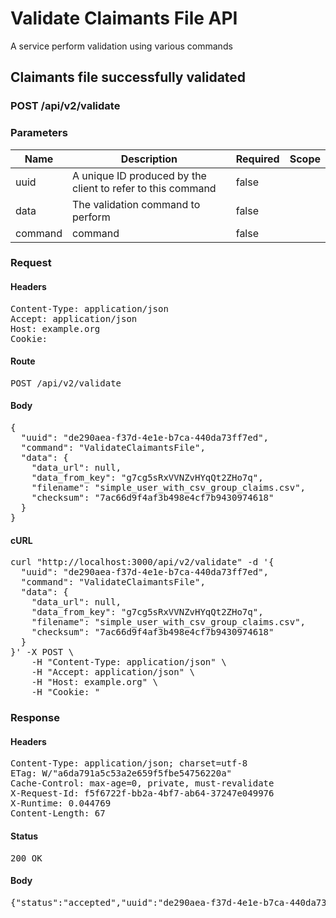# Validate Claimants File API

A service perform validation using various commands

## Claimants file successfully validated

### POST /api/v2/validate

### Parameters

| Name | Description | Required | Scope |
|------|-------------|----------|-------|
| uuid | A unique ID produced by the client to refer to this command | false |  |
| data | The validation command to perform | false |  |
| command |  command | false |  |

### Request

#### Headers

<pre>Content-Type: application/json
Accept: application/json
Host: example.org
Cookie: </pre>

#### Route

<pre>POST /api/v2/validate</pre>

#### Body

<pre>{
  "uuid": "de290aea-f37d-4e1e-b7ca-440da73ff7ed",
  "command": "ValidateClaimantsFile",
  "data": {
    "data_url": null,
    "data_from_key": "g7cg5sRxVVNZvHYqQt2ZHo7q",
    "filename": "simple_user_with_csv_group_claims.csv",
    "checksum": "7ac66d9f4af3b498e4cf7b9430974618"
  }
}</pre>

#### cURL

<pre class="request">curl &quot;http://localhost:3000/api/v2/validate&quot; -d &#39;{
  &quot;uuid&quot;: &quot;de290aea-f37d-4e1e-b7ca-440da73ff7ed&quot;,
  &quot;command&quot;: &quot;ValidateClaimantsFile&quot;,
  &quot;data&quot;: {
    &quot;data_url&quot;: null,
    &quot;data_from_key&quot;: &quot;g7cg5sRxVVNZvHYqQt2ZHo7q&quot;,
    &quot;filename&quot;: &quot;simple_user_with_csv_group_claims.csv&quot;,
    &quot;checksum&quot;: &quot;7ac66d9f4af3b498e4cf7b9430974618&quot;
  }
}&#39; -X POST \
	-H &quot;Content-Type: application/json&quot; \
	-H &quot;Accept: application/json&quot; \
	-H &quot;Host: example.org&quot; \
	-H &quot;Cookie: &quot;</pre>

### Response

#### Headers

<pre>Content-Type: application/json; charset=utf-8
ETag: W/&quot;a6da791a5c53a2e659f5fbe54756220a&quot;
Cache-Control: max-age=0, private, must-revalidate
X-Request-Id: f5f6722f-bb2a-4bf7-ab64-37247e049976
X-Runtime: 0.044769
Content-Length: 67</pre>

#### Status

<pre>200 OK</pre>

#### Body

<pre>{"status":"accepted","uuid":"de290aea-f37d-4e1e-b7ca-440da73ff7ed"}</pre>
